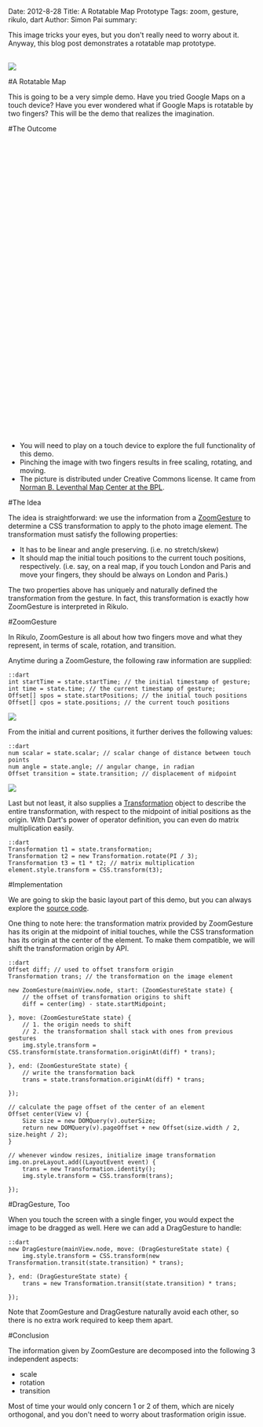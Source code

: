 Date: 2012-8-28
Title: A Rotatable Map Prototype
Tags: zoom, gesture, rikulo, dart
Author: Simon Pai
summary: <p>This image tricks your eyes, but you don't really need to worry about it. Anyway, this blog post demonstrates a rotatable map prototype.</p><br/><img src="http://static.rikulo.org/blogs/tutorial/zoom-map/zoom-map-sample.png" class="center-blog-image" />

#A Rotatable Map

This is going to be a very simple demo. Have you tried Google Maps on a touch device? Have you ever wondered what if Google Maps is rotatable by two fingers? This will be the demo that realizes the imagination. 



#The Outcome

<p>
<link rel="stylesheet" type="text/css" href="http://static.rikulo.org/blogs/_common/view.css" />
<div id="v-main" class="center-blog-image" style="width:600px;height:600px"></div>
<script type="application/dart" src="http://static.rikulo.org/blogs/tutorial/zoom-map/MapDemo.dart"></script>
<script src="http://static.rikulo.org/blogs/_common/dart.js"></script>
</p>

* You will need to play on a touch device to explore the full functionality of this demo.
* Pinching the image with two fingers results in free scaling, rotating, and moving.
* The picture is distributed under Creative Commons license. It came from [Norman B. Leventhal Map Center at the BPL](http://www.flickr.com/photos/normanbleventhalmapcenter/2675391188/).



#The Idea

The idea is straightforward: we use the information from a [ZoomGesture](http://github.com/rikulo/rikulo/blob/master/client/gesture/src/ZoomGesture.dart) to determine a CSS transformation to apply to the photo image element. The transformation must satisfy the following properties:

* It has to be linear and angle preserving. (i.e. no stretch/skew)
* It should map the initial touch positions to the current touch positions, respectively. (i.e. say, on a real map, if you touch London and Paris and move your fingers, they should be always on London and Paris.)

The two properties above has uniquely and naturally defined the transformation from the gesture. In fact, this transformation is exactly how ZoomGesture is interpreted in Rikulo. 



#ZoomGesture

In Rikulo, ZoomGesture is all about how two fingers move and what they represent, in terms of scale, rotation, and transition. 

Anytime during a ZoomGesture, the following raw information are supplied:

	::dart
	int startTime = state.startTime; // the initial timestamp of gesture;
	int time = state.time; // the current timestamp of gesture;
	Offset[] spos = state.startPositions; // the initial touch positions
	Offset[] cpos = state.positions; // the current touch positions

<img src="http://static.rikulo.org/blogs/tutorial/zoom-map/zoom-map-01.png" class="center-blog-image" />

From the initial and current positions, it further derives the following values:

	::dart
	num scalar = state.scalar; // scalar change of distance between touch points
	num angle = state.angle; // angular change, in radian
	Offset transition = state.transition; // displacement of midpoint

<img src="http://static.rikulo.org/blogs/tutorial/zoom-map/zoom-map-02.png" class="center-blog-image" />

Last but not least, it also supplies a [Transformation](http://github.com/rikulo/rikulo/blob/master/client/util/src/Matrix.dart) object to describe the entire transformation, with respect to the midpoint of initial positions as the origin. With Dart's power of operator definition, you can even do matrix multiplication easily.

	::dart
	Transformation t1 = state.transformation;
	Transformation t2 = new Transformation.rotate(PI / 3);
	Transformation t3 = t1 * t2; // matrix multiplication
	element.style.transform = CSS.transform(t3);



#Implementation

We are going to skip the basic layout part of this demo, but you can always explore the [source code](https://github.com/rikulo/rikulo/blob/master/samples/gesture/MapDemo.dart).

One thing to note here: the transformation matrix provided by ZoomGesture has its origin at the midpoint of initial touches, while the CSS transformation has its origin at the center of the element. To make them compatible, we will shift the transformation origin by API.

	::dart
	Offset diff; // used to offset transform origin
	Transformation trans; // the transformation on the image element
	
	new ZoomGesture(mainView.node, start: (ZoomGestureState state) {
		// the offset of transformation origins to shift
		diff = center(img) - state.startMidpoint;
		
	}, move: (ZoomGestureState state) {
		// 1. the origin needs to shift
		// 2. the transformation shall stack with ones from previous gestures
		img.style.transform = CSS.transform(state.transformation.originAt(diff) * trans);
		
	}, end: (ZoomGestureState state) {
		// write the transformation back
		trans = state.transformation.originAt(diff) * trans;
		
	});
	
	// calculate the page offset of the center of an element
	Offset center(View v) {
		Size size = new DOMQuery(v).outerSize;
		return new DOMQuery(v).pageOffset + new Offset(size.width / 2, size.height / 2);
	}
	
	// whenever window resizes, initialize image transformation
	img.on.preLayout.add((LayoutEvent event) {
		trans = new Transformation.identity();
		img.style.transform = CSS.transform(trans);
		
	});



#DragGesture, Too
	
When you touch the screen with a single finger, you would expect the image to be dragged as well. Here we can add a DragGesture to handle:

	::dart
	new DragGesture(mainView.node, move: (DragGestureState state) {
		img.style.transform = CSS.transform(new Transformation.transit(state.transition) * trans);
		
	}, end: (DragGestureState state) {
		trans = new Transformation.transit(state.transition) * trans;
		
	});

Note that ZoomGesture and DragGesture naturally avoid each other, so there is no extra work required to keep them apart.



#Conclusion

The information given by ZoomGesture are decomposed into the following 3 independent aspects:

* scale
* rotation
* transition

Most of time your would only concern 1 or 2 of them, which are nicely orthogonal, and you don't need to worry about trasformation origin issue. 



